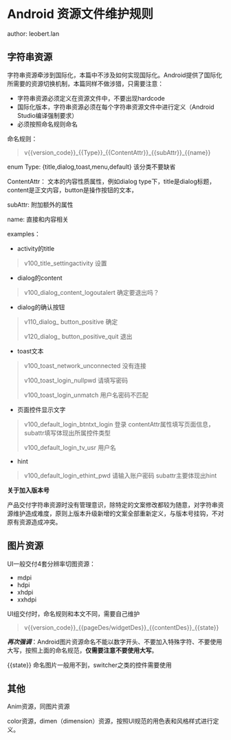 # Android 资源文件维护规则 #
author: leobert.lan

## 字符串资源 ##

字符串资源牵涉到国际化，本篇中不涉及如何实现国际化。Android提供了国际化所需要的资源切换机制，本篇同样不做涉猎，只需要注意：

- 字符串资源必须定义在资源文件中，不要出现hardcode
- 国际化版本，字符串资源必须在每个字符串资源文件中进行定义（Android Studio编译强制要求）
- 必须按照命名规则命名

命名规则：


> v{{version\_code}}\_{{Type}}\_{{ContentAttr}}\_{{subAttr}}\_{{name}}

enum Type: {title,dialog,toast,menu,default} 该分类不要缺省

ContentAttr： 文本的内容性质属性，例如dialog type下，title是dialog标题，content是正文内容，button是操作按钮的文本，

subAttr: 附加额外的属性

name: 直接和内容相关

examples：

- activity的title



> v100\_title\_settingactivity  设置

- dialog的content

> v100\_dialog\_content\_logoutalert 确定要退出吗？ 

- dialog的确认按钮

> v110\_dialog\_ button\_positive 确定
> 
> v120\_dialog\_ button\_positive\_quit 退出

- toast文本



> v100\_toast\_network\_unconnected 没有连接
> 
> v100\_toast\_login\_nullpwd 请填写密码
> 
> v100\_toast\_login\_unmatch 用户名密码不匹配

- 页面控件显示文字

> v100\_default\_login\_btntxt\_login 登录  contentAttr属性填写页面信息，subattr填写体现出所属控件类型
> 
> v100\_default\_login\_tv\_usr 用户名


- hint

> v100\_default\_login\_ethint\_pwd 请输入账户密码  subattr主要体现出hint

**关于加入版本号**

产品交付字符串资源时没有管理意识，除特定的文案修改都较为随意，对字符串资源维护造成难度，原则上版本升级新增的文案全部重新定义，与版本号挂钩，不对原有资源造成冲突。

## 图片资源 ##
UI一般交付4套分辨率切图资源：

- mdpi
- hdpi
- xhdpi
- xxhdpi

UI组交付时，命名规则和本文不同，需要自己维护


> v{{version\_code}}\_{{pageDes/widgetDes}}\_{{contentDes}}\_{{state}}


***再次强调***：Android图片资源命名不能以数字开头、不要加入特殊字符、不要使用大写，按照上面的命名规范，**仅需要注意不要使用大写**。

{{state}} 命名图片一般用不到，switcher之类的控件需要使用

## 其他

Anim资源，同图片资源

color资源，dimen（dimension）资源，按照UI规范的用色表和风格样式进行定义。


